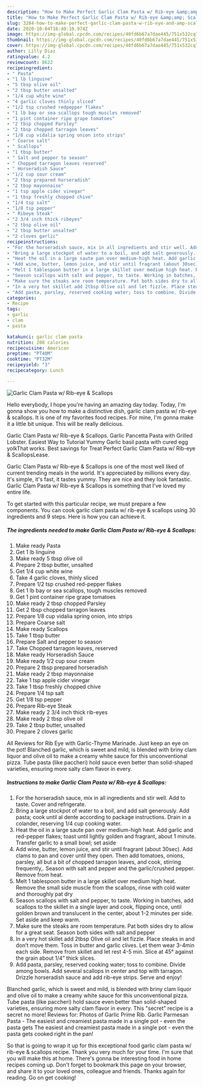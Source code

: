 ```yaml
---
description: "How to Make Perfect Garlic Clam Pasta w/ Rib-eye &amp;amp; Scallops"
title: "How to Make Perfect Garlic Clam Pasta w/ Rib-eye &amp;amp; Scallops"
slug: 3284-how-to-make-perfect-garlic-clam-pasta-w-rib-eye-and-amp-scallops
date: 2020-10-04T16:40:10.974Z
image: https://img-global.cpcdn.com/recipes/40fd6b67a7dae445/751x532cq70/garlic-clam-pasta-w-rib-eye-scallops-recipe-main-photo.jpg
thumbnail: https://img-global.cpcdn.com/recipes/40fd6b67a7dae445/751x532cq70/garlic-clam-pasta-w-rib-eye-scallops-recipe-main-photo.jpg
cover: https://img-global.cpcdn.com/recipes/40fd6b67a7dae445/751x532cq70/garlic-clam-pasta-w-rib-eye-scallops-recipe-main-photo.jpg
author: Lilly Diaz
ratingvalue: 4.2
reviewcount: 8622
recipeingredient:
- " Pasta"
- "1 lb linguine"
- "5 tbsp olive oil"
- "2 tbsp butter unsalted"
- "1/4 cup white wine"
- "4 garlic cloves thinly sliced"
- "1/2 tsp crushed redpepper flakes"
- "1 lb bay or sea scallops tough muscles removed"
- "1 pint container ripe grape tomatoes"
- "2 tbsp chopped Parsley"
- "2 tbsp chopped tarragon leaves"
- "1/8 cup vidalia spring onion into strips"
- " Coarse salt"
- " Scallops"
- "1 tbsp butter"
- " Salt and pepper to season"
- " Chopped tarragon leaves reserved"
- " Horseradish Sauce"
- "1/2 cup sour cream"
- "2 tbsp prepared horseradish"
- "2 tbsp mayonnaise"
- "1 tsp apple cider vinegar"
- "1 tbsp freshly chopped chive"
- "1/4 tsp salt"
- "1/8 tsp pepper"
- " Ribeye Steak"
- "2 3/4 inch thick ribeyes"
- "2 tbsp olive oil"
- "2 tbsp butter unsalted"
- "2 cloves garlic"
recipeinstructions:
- "For the horseradish sauce, mix in all ingredients and stir well. Add to taste. Cover and refrigerate."
- "Bring a large stockpot of water to a boil, and add salt generously. Add pasta; cook until al dente according to package instructions. Drain in a colander, reserving 1/4 cup cooking water."
- "Heat the oil in a large saute pan over medium-high heat. Add garlic and red-pepper flakes; toast until lightly golden and fragrant, about 1 minute. Transfer garlic to a small bowl; set aside"
- "Add wine, butter, lemon juice, and stir until fragrant (about 30sec). Add clams to pan and cover until they open. Then add tomatoes, onions, parsley, all but a bit of chopped tarragon leaves, and cook, stirring frequently,. Season with salt and pepper and the garlic/crushed pepper. Remove from heat."
- "Melt 1 tablespoon butter in a large skillet over medium high heat. Remove the small side muscle from the scallops, rinse with cold water and thoroughly pat dry"
- "Season scallops with salt and pepper, to taste. Working in batches, add scallops to the skillet in a single layer and cook, flipping once, until golden brown and translucent in the center, about 1-2 minutes per side. Set aside and keep warm."
- "Make sure the steaks are room temperature. Pat both sides dry to allow for a great seat. Season both sides with salt and pepper"
- "In a very hot skillet add 2tbsp Olive oil and let fizzle. Place steaks in and don’t move them. Toss in butter and garlic clives. Let them wear 3-4min each side. Remove from skillet and let rest 4-5 min. Slice at 45° against the grain about 1/4” thick slices."
- "Add pasta, parsley, reserved cooking water; toss to combine. Divide among bowls. Add several scallops in center and top with tarragon. Drizzle horseradish sauce and add rib-eye strips. Serve and enjoy!"
categories:
- Recipe
tags:
- garlic
- clam
- pasta

katakunci: garlic clam pasta 
nutrition: 208 calories
recipecuisine: American
preptime: "PT40M"
cooktime: "PT32M"
recipeyield: "3"
recipecategory: Lunch

---
```



![Garlic Clam Pasta w/ Rib-eye &amp; Scallops](https://img-global.cpcdn.com/recipes/40fd6b67a7dae445/751x532cq70/garlic-clam-pasta-w-rib-eye-scallops-recipe-main-photo.jpg)

Hello everybody, I hope you're having an amazing day today. Today, I'm gonna show you how to make a distinctive dish, garlic clam pasta w/ rib-eye &amp; scallops. It is one of my favorites food recipes. For mine, I'm gonna make it a little bit unique. This will be really delicious.

Garlic Clam Pasta w/ Rib-eye &amp; Scallops. Garlic Pancetta Pasta with Grilled Lobster. Easiest Way to Tutorial Yummy Garlic basil pasta with cured egg yolkThat works. Best savings for Treat Perfect Garlic Clam Pasta w/ Rib-eye &amp; ScallopsLease.

Garlic Clam Pasta w/ Rib-eye &amp; Scallops is one of the most well liked of current trending meals in the world. It's appreciated by millions every day. It's simple, it's fast, it tastes yummy. They are nice and they look fantastic. Garlic Clam Pasta w/ Rib-eye &amp; Scallops is something that I've loved my entire life.


To get started with this particular recipe, we must prepare a few components. You can cook garlic clam pasta w/ rib-eye &amp; scallops using 30 ingredients and 9 steps. Here is how you can achieve it.

<!--inarticleads1-->

##### The ingredients needed to make Garlic Clam Pasta w/ Rib-eye &amp; Scallops:

1. Make ready  Pasta
1. Get 1 lb linguine
1. Make ready 5 tbsp olive oil
1. Prepare 2 tbsp butter, unsalted
1. Get 1/4 cup white wine
1. Take 4 garlic cloves, thinly sliced
1. Prepare 1/2 tsp crushed red-pepper flakes
1. Get 1 lb bay or sea scallops, tough muscles removed
1. Get 1 pint container ripe grape tomatoes
1. Make ready 2 tbsp chopped Parsley
1. Get 2 tbsp chopped tarragon leaves
1. Prepare 1/8 cup vidalia spring onion, into strips
1. Prepare  Coarse salt
1. Make ready  Scallops
1. Take 1 tbsp butter
1. Prepare  Salt and pepper to season
1. Take  Chopped tarragon leaves, reserved
1. Make ready  Horseradish Sauce
1. Make ready 1/2 cup sour cream
1. Prepare 2 tbsp prepared horseradish
1. Make ready 2 tbsp mayonnaise
1. Take 1 tsp apple cider vinegar
1. Take 1 tbsp freshly chopped chive
1. Prepare 1/4 tsp salt
1. Get 1/8 tsp pepper
1. Prepare  Rib-eye Steak
1. Make ready 2 3/4 inch thick rib-eyes
1. Make ready 2 tbsp olive oil
1. Take 2 tbsp butter, unsalted
1. Prepare 2 cloves garlic


All Reviews for Rib Eye with Garlic-Thyme Marinade. Just keep an eye on the pot! Blanched garlic, which is sweet and mild, is blended with briny clam liquor and olive oil to make a creamy white sauce for this unconventional pizza. Tube pasta (like paccheri) hold sauce even better than solid-shaped varieties, ensuring more salty clam flavor in every. 

<!--inarticleads2-->

##### Instructions to make Garlic Clam Pasta w/ Rib-eye &amp; Scallops:

1. For the horseradish sauce, mix in all ingredients and stir well. Add to taste. Cover and refrigerate.
1. Bring a large stockpot of water to a boil, and add salt generously. Add pasta; cook until al dente according to package instructions. Drain in a colander, reserving 1/4 cup cooking water.
1. Heat the oil in a large saute pan over medium-high heat. Add garlic and red-pepper flakes; toast until lightly golden and fragrant, about 1 minute. Transfer garlic to a small bowl; set aside
1. Add wine, butter, lemon juice, and stir until fragrant (about 30sec). Add clams to pan and cover until they open. Then add tomatoes, onions, parsley, all but a bit of chopped tarragon leaves, and cook, stirring frequently,. Season with salt and pepper and the garlic/crushed pepper. Remove from heat.
1. Melt 1 tablespoon butter in a large skillet over medium high heat. Remove the small side muscle from the scallops, rinse with cold water and thoroughly pat dry
1. Season scallops with salt and pepper, to taste. Working in batches, add scallops to the skillet in a single layer and cook, flipping once, until golden brown and translucent in the center, about 1-2 minutes per side. Set aside and keep warm.
1. Make sure the steaks are room temperature. Pat both sides dry to allow for a great seat. Season both sides with salt and pepper
1. In a very hot skillet add 2tbsp Olive oil and let fizzle. Place steaks in and don’t move them. Toss in butter and garlic clives. Let them wear 3-4min each side. Remove from skillet and let rest 4-5 min. Slice at 45° against the grain about 1/4” thick slices.
1. Add pasta, parsley, reserved cooking water; toss to combine. Divide among bowls. Add several scallops in center and top with tarragon. Drizzle horseradish sauce and add rib-eye strips. Serve and enjoy!


Blanched garlic, which is sweet and mild, is blended with briny clam liquor and olive oil to make a creamy white sauce for this unconventional pizza. Tube pasta (like paccheri) hold sauce even better than solid-shaped varieties, ensuring more salty clam flavor in every. This &#34;secret&#34; recipe is a secret no more! Reviews for: Photos of Garlic Prime Rib. Garlic Parmesan Pasta - The easiest and creamiest pasta made in a single pot - even the pasta gets The easiest and creamiest pasta made in a single pot - even the pasta gets cooked right in the pan! 

So that is going to wrap it up for this exceptional food garlic clam pasta w/ rib-eye &amp; scallops recipe. Thank you very much for your time. I'm sure that you will make this at home. There's gonna be interesting food in home recipes coming up. Don't forget to bookmark this page on your browser, and share it to your loved ones, colleague and friends. Thanks again for reading. Go on get cooking!
